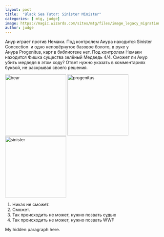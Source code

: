 ```yaml
---
layout: post
title:  "Black Sea Tutor: Sinister Minister"
categories: [ mtg, judge]
image: https://magic.wizards.com/sites/mtg/files/image_legacy_migration/mtg/images/daily/wallpapers/WP_Progenitus_2560x1600.jpg
author: judge
---
```


Аиур играет против Немаки. Под контролем Аиура находится Sinister Concoction  и одно неповёрнутое базовое болото, в руке у Аиура Progenitus, карт в библиотеке нет. Под контролем Немаки находится Фишка существа зелёный Медведь 4/4. Сможет ли Аиур убить медведя в этом ходу? Ответ нужно указать в комментариях буквой, не раскрывая своего решения.

<img src="https://img.scryfall.com/cards/large/front/c/a/ca3dae7d-3880-4c0a-acfb-8fd227cf9fab.jpg" alt="bear" width="200"/> 
<img src="https://img.scryfall.com/cards/large/front/a/8/a8a5d0ba-bcb1-41db-80dd-ad22b8408105.jpg" alt="progenitus" width="200"/>
<img src="https://img.scryfall.com/cards/large/front/8/1/815ca911-ccc1-4466-8d12-054b8d241992.jpg" alt="sinister" width="200"/>

1. Никак не сможет.
2. Сможет.
3. Так происходить не может, нужно позвать судью
4. Так происходить не может, нужно позвать WWF

<span class="spoiler">My hidden paragraph here.</span>
